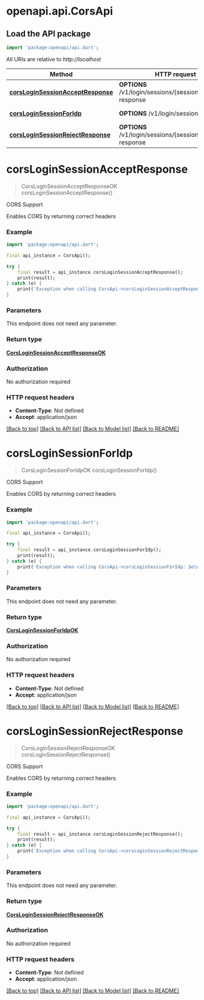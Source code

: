 # openapi.api.CorsApi

## Load the API package

```dart
import 'package:openapi/api.dart';
```

All URIs are relative to _http://localhost_

| Method                                                                          | HTTP request                                               | Description  |
| ------------------------------------------------------------------------------- | ---------------------------------------------------------- | ------------ |
| [**corsLoginSessionAcceptResponse**](CorsApi.md#corsloginsessionacceptresponse) | **OPTIONS** /v1/login/sessions/{sessionId}/accept-response | CORS Support |
| [**corsLoginSessionForIdp**](CorsApi.md#corsloginsessionforidp)                 | **OPTIONS** /v1/login/sessions/for-idp                     | CORS Support |
| [**corsLoginSessionRejectResponse**](CorsApi.md#corsloginsessionrejectresponse) | **OPTIONS** /v1/login/sessions/{sessionId}/reject-response | CORS Support |

# **corsLoginSessionAcceptResponse**

> CorsLoginSessionAcceptResponseOK corsLoginSessionAcceptResponse()

CORS Support

Enables CORS by returning correct headers

### Example

```dart
import 'package:openapi/api.dart';

final api_instance = CorsApi();

try {
    final result = api_instance.corsLoginSessionAcceptResponse();
    print(result);
} catch (e) {
    print('Exception when calling CorsApi->corsLoginSessionAcceptResponse: $e\n');
}
```

### Parameters

This endpoint does not need any parameter.

### Return type

[**CorsLoginSessionAcceptResponseOK**](CorsLoginSessionAcceptResponseOK.md)

### Authorization

No authorization required

### HTTP request headers

- **Content-Type**: Not defined
- **Accept**: application/json

[[Back to top]](#) [[Back to API list]](../README.md#documentation-for-api-endpoints) [[Back to Model list]](../README.md#documentation-for-models) [[Back to README]](../README.md)

# **corsLoginSessionForIdp**

> CorsLoginSessionForIdpOK corsLoginSessionForIdp()

CORS Support

Enables CORS by returning correct headers

### Example

```dart
import 'package:openapi/api.dart';

final api_instance = CorsApi();

try {
    final result = api_instance.corsLoginSessionForIdp();
    print(result);
} catch (e) {
    print('Exception when calling CorsApi->corsLoginSessionForIdp: $e\n');
}
```

### Parameters

This endpoint does not need any parameter.

### Return type

[**CorsLoginSessionForIdpOK**](CorsLoginSessionForIdpOK.md)

### Authorization

No authorization required

### HTTP request headers

- **Content-Type**: Not defined
- **Accept**: application/json

[[Back to top]](#) [[Back to API list]](../README.md#documentation-for-api-endpoints) [[Back to Model list]](../README.md#documentation-for-models) [[Back to README]](../README.md)

# **corsLoginSessionRejectResponse**

> CorsLoginSessionRejectResponseOK corsLoginSessionRejectResponse()

CORS Support

Enables CORS by returning correct headers

### Example

```dart
import 'package:openapi/api.dart';

final api_instance = CorsApi();

try {
    final result = api_instance.corsLoginSessionRejectResponse();
    print(result);
} catch (e) {
    print('Exception when calling CorsApi->corsLoginSessionRejectResponse: $e\n');
}
```

### Parameters

This endpoint does not need any parameter.

### Return type

[**CorsLoginSessionRejectResponseOK**](CorsLoginSessionRejectResponseOK.md)

### Authorization

No authorization required

### HTTP request headers

- **Content-Type**: Not defined
- **Accept**: application/json

[[Back to top]](#) [[Back to API list]](../README.md#documentation-for-api-endpoints) [[Back to Model list]](../README.md#documentation-for-models) [[Back to README]](../README.md)
